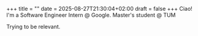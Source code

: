 +++
title =  ""
date = 2025-08-27T21:30:04+02:00
draft = false
+++
Ciao! I'm a Software Engineer Intern @ Google. Master's student @ TUM

Trying to be relevant.